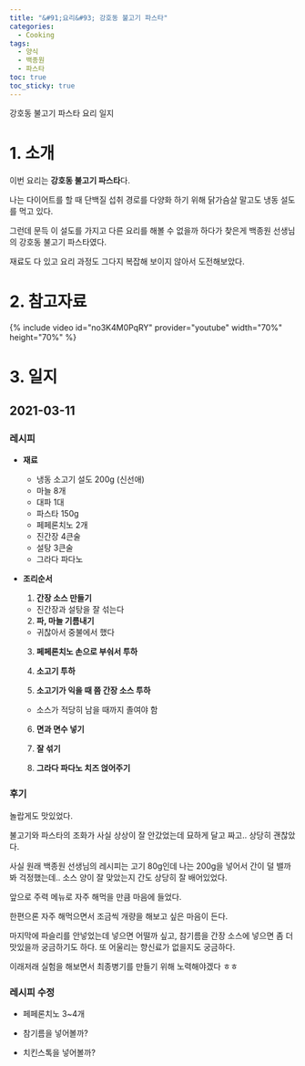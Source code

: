 ```yaml
---
title: "&#91;요리&#93; 강호동 불고기 파스타"
categories:
  - Cooking
tags:
  - 양식
  - 백종원
  - 파스타
toc: true
toc_sticky: true
---
```


강호동 불고기 파스타 요리 일지

# 1. 소개

이번 요리는 **강호동 불고기 파스타**다.

나는 다이어트를 할 때 단백질 섭취 경로를 다양화 하기 위해 닭가슴살 말고도 냉동 설도를 먹고 있다.

그런데 문득 이 설도를 가지고 다른 요리를 해볼 수 없을까 하다가 찾은게 백종원 선생님의 강호동 불고기 파스타였다.

재료도 다 있고 요리 과정도 그다지 복잡해 보이지 않아서 도전해보았다.

# 2. 참고자료

{% include video id="no3K4M0PqRY" provider="youtube" width="70%" height="70%" %}

# 3. 일지

## 2021-03-11

### 레시피

- **재료**

  - 냉동 소고기 설도 200g (신선애)
  - 마늘 8개
  - 대파 1대
  - 파스타 150g
  - 페페론치노 2개
  - 진간장 4큰술
  - 설탕 3큰술
  - 그라다 파다노

- **조리순서**

  1. **간장 소스 만들기**
  
    - 진간장과 설탕을 잘 섞는다
  
  2. **파, 마늘 기름내기**
  
    - 귀찮아서 중불에서 했다
    
  3. **페페론치노 손으로 부숴서 투하**

  4. **소고기 투하**

  5. **소고기가 익을 때 쯤 간장 소스 투하**
    
    - 소스가 적당히 남을 때까지 졸여야 함

  6. **면과 면수 넣기**
  
  7. **잘 섞기**
  
  8. **그라다 파다노 치즈 얹어주기** 

### 후기

놀랍게도 맛있었다.

불고기와 파스타의 조화가 사실 상상이 잘 안갔었는데 묘하게 달고 짜고.. 상당히 괜찮았다.

사실 원래 백종원 선생님의 레시피는 고기 80g인데 나는 200g을 넣어서 간이 덜 밸까봐 걱정했는데.. 소스 양이 잘 맞았는지 간도 상당히 잘 배어있었다.

앞으로 주력 메뉴로 자주 해먹을 만큼 마음에 들었다.

한편으론 자주 해먹으면서 조금씩 개량을 해보고 싶은 마음이 든다.

마지막에 파슬리를 안넣었는데 넣으면 어떨까 싶고, 참기름을 간장 소스에 넣으면 좀 더 맛있을까 궁금하기도 하다. 또 어울리는 향신료가 없을지도 궁금하다. 

이래저래 실험을 해보면서 최종병기를 만들기 위해 노력해야겠다 ㅎㅎ

### 레시피 수정

- 페페론치노 3~4개

- 참기름을 넣어볼까?

- 치킨스톡을 넣어볼까?